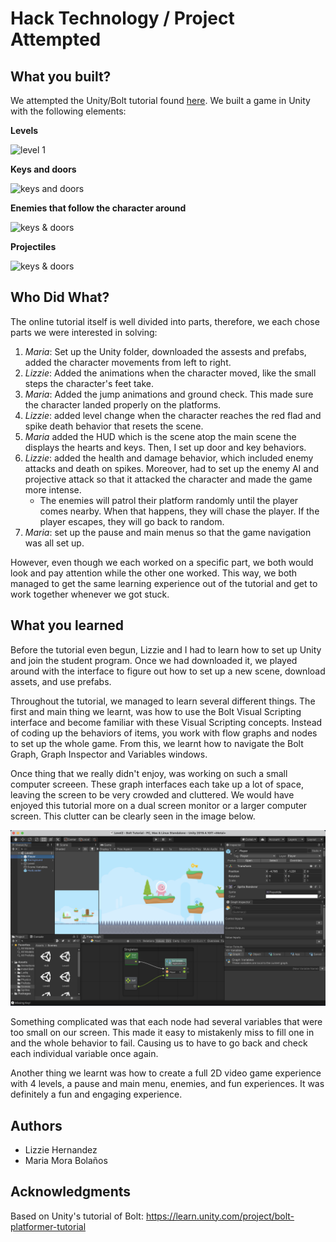# Hack Technology / Project Attempted

## What you built? 

We attempted the Unity/Bolt tutorial found [here](https://learn.unity.com/project/bolt-platformer-tutorial). We built a game in Unity with the following elements:

**Levels**

![level 1](images/game1.gif)

**Keys and doors**

![keys and doors](images/game2.gif)

**Enemies that follow the character around**

![keys & doors](images/game4.gif)

**Projectiles**

![keys & doors](images/game3.gif)


## Who Did What?

The online tutorial itself is well divided into parts, therefore, we each chose parts we were interested in solving:
1. *Maria*: Set up the Unity folder, downloaded the assests and prefabs, added the character movements from left to right.
2. *Lizzie*: Added the animations when the character moved, like the small steps the character's feet take.
3. *Maria*: Added the jump animations and ground check. This made sure the character landed properly on the platforms. 
4. *Lizzie*: added level change when the character reaches the red flad and spike death behavior that resets the scene.
5. *Maria* added the HUD which is the scene atop the main scene the displays the hearts and keys. Then, I set up door and key behaviors.
6. *Lizzie*: added the health and damage behavior, which included enemy attacks and death on spikes. Moreover, had to set up the enemy AI and projective attack so that it attacked the character and made the game more intense. 
    * The enemies will patrol their platform randomly until the player comes nearby. When that happens, they will chase the player. If the player escapes, they will go back to random.
7. *Maria*: set up the pause and main menus so that the game navigation was all set up.

However, even though we each worked on a specific part, we both would look and pay attention while the other one worked. This way, we both managed to get the same learning experience out of the tutorial and get to work together whenever we got stuck. 

## What you learned

Before the tutorial even begun, Lizzie and I had to learn how to set up Unity and join the student program. Once we had downloaded it, we played around with the interface to figure out how to set up a new scene, download assets, and use prefabs. 

Throughout the tutorial, we managed to learn several different things. The first and main thing we learnt, was how to use the Bolt Visual Scripting interface and become familiar with these Visual Scripting concepts. Instead of coding up the behaviors of items, you work with flow graphs and nodes to set up the whole game. From this, we learnt how to navigate the Bolt Graph, Graph Inspector and Variables windows. 

Once thing that we really didn't enjoy, was working on such a small computer screeen. These graph interfaces each take up a lot of space, leaving the screen to be very crowded and cluttered. We would have enjoyed this tutorial more on a dual screen monitor or a larger computer screen. This clutter can be clearly seen in the image below.

![Screen Clutter](ScreenClutter.png)

Something complicated was that each node had several variables that were too small on our screen. This made it easy to mistakenly miss to fill one in and the whole behavior to fail. Causing us to have to go back and check each individual variable once again. 

Another thing we learnt was how to create a full 2D video game experience with 4 levels, a pause and main menu, enemies, and fun experiences. It was definitely a fun and engaging experience. 

## Authors

* Lizzie Hernandez
* Maria Mora Bolaños

## Acknowledgments

Based on Unity's tutorial of Bolt: https://learn.unity.com/project/bolt-platformer-tutorial
